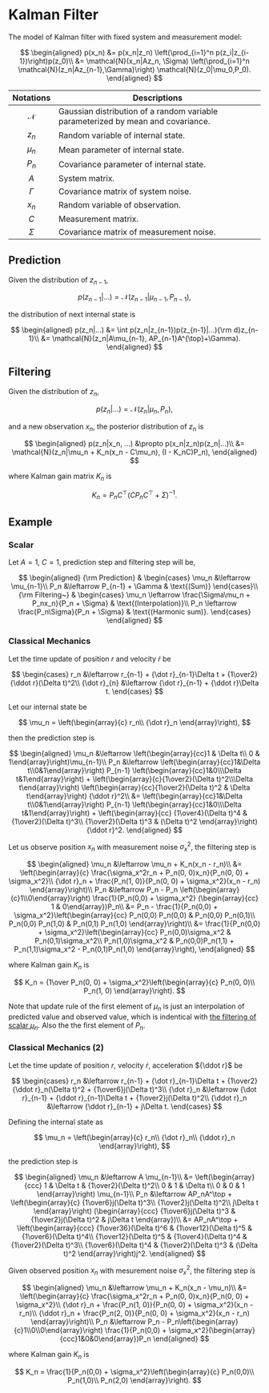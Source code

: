 # Kalman Filter

The model of Kalman filter with fixed system and measurement model:

$$
\begin{aligned}
p(x_n) &= p(x_n|z_n) \left(\prod_{i=1}^n p(z_i|z_{i-1})\right)p(z_0)\\
&= \mathcal{N}(x_n|Az_n, \Sigma)
    \left(\prod_{i=1}^n \mathcal{N}(z_n|Az_{n-1},\Gamma)\right)
    \mathcal{N}(z_0|\mu_0,P_0).
\end{aligned}
$$

|Notations   |Descriptions   |
|:-:|---|
|$\mathcal{N}$| Gaussian distribution of a random variable parameterized by mean and covariance.|
|$z_n$ | Random variable of internal state.  |
|$\mu_n$| Mean parameter of internal state.|
|$P_n$|Covariance parameter of internal state.|
|$A$| System matrix. |
|$\Gamma$|Covariance matrix of system noise.|
|$x_n$|Random variable of observation.|
|$C$|Measurement matrix.|
|$\Sigma$|Covariance matrix of measurement noise.|

## Prediction

Given the distribution of $z_{n-1}$,

$$
p(z_{n-1}|...) = \mathcal{N}(z_{n-1}|\mu_{n-1}, P_{n-1}),
$$

the distribution of next internal state is

$$
\begin{aligned}
p(z_n|...) &= \int p(z_n|z_{n-1})p(z_{n-1}|...){\rm d}z_{n-1}\\
&= \mathcal{N}(z_n|A\mu_{n-1}, AP_{n-1}A^{\top}+\Gamma).
\end{aligned}
$$

## Filtering

Given the distribution of $z_n$,

$$
p(z_n|...) = \mathcal{N}(z_n|\mu_n, P_n),
$$

and a new observation $x_n$, the posterior distribution of $z_n$ is

$$
\begin{aligned}
p(z_n|x_n, ...) &\propto p(x_n|z_n)p(z_n|...)\\
&= \mathcal{N}(z_n|\mu_n + K_n(x_n - C\mu_n), (I - K_nC)P_n),
\end{aligned}
$$

where Kalman gain matrix $K_n$ is

$$
K_n = P_nC^\top(CP_nC^\top + \Sigma)^{-1}.
$$

## Example

### Scalar

Let $A = 1$, $C=1$, prediction step and filtering step will be,

$$
\begin{aligned}
    {\rm Prediction} & \begin{cases}
        \mu_n &\leftarrow \mu_{n-1}\\
        P_n &\leftarrow P_{n-1} + \Gamma & \text{(Sum)}
    \end{cases}\\
    {\rm Filtering~} & \begin{cases}
        \mu_n \leftarrow \frac{\Sigma\mu_n + P_nx_n}{P_n + \Sigma} & \text{(Interpolation)}\\
        P_n \leftarrow \frac{P_n\Sigma}{P_n + \Sigma} & \text{(Harmonic sum)}.
    \end{cases}
\end{aligned}
$$

### Classical Mechanics

Let the time update of position $r$ and velocity ${\dot r}$ be

$$
\begin{cases}
    r_n &\leftarrow r_{n-1} + {\dot r}_{n-1}\Delta t + {1\over2}{\ddot r}(\Delta t)^2\\
    {\dot r}_{n} &\leftarrow {\dot r}_{n-1} + {\ddot r}\Delta t.
\end{cases}
$$

Let our internal state be

$$
\mu_n = \left(\begin{array}{c}
    r_n\\
    {\dot r}_n
\end{array}\right),
$$

then the prediction step is

$$
\begin{aligned}
\mu_n &\leftarrow \left(\begin{array}{cc}1 & \Delta t\\ 0 & 1\end{array}\right)\mu_{n-1}\\
P_n &\leftarrow \left(\begin{array}{cc}1&\Delta t\\0&1\end{array}\right)
    P_{n-1} \left(\begin{array}{cc}1&0\\\Delta t&1\end{array}\right)
    + \left(\begin{array}{c}{1\over2}(\Delta t)^2\\\Delta t\end{array}\right)
    \left(\begin{array}{cc}{1\over2}(\Delta t)^2 & \Delta t\end{array}\right)
    {\ddot r}^2\\
    &= \left(\begin{array}{cc}1&\Delta t\\0&1\end{array}\right)
    P_{n-1} \left(\begin{array}{cc}1&0\\\Delta t&1\end{array}\right)
    + \left(\begin{array}{cc}
        {1\over4}(\Delta t)^4 & {1\over2}(\Delta t)^3\\
        {1\over2}(\Delta t)^3 & (\Delta t)^2
    \end{array}\right) {\ddot r}^2.
\end{aligned}
$$

Let us observe position $x_n$ with measurement noise $\sigma_x^2$, the filtering step is

$$
\begin{aligned}
\mu_n &\leftarrow \mu_n + K_n(x_n - r_n)\\
    &= \left(\begin{array}{c}
    \frac{\sigma_x^2r_n + P_n(0, 0)x_n}{P_n(0, 0) + \sigma_x^2}\\
    {\dot r}_n + \frac{P_n(1, 0)}{P_n(0, 0) + \sigma_x^2}(x_n - r_n)
    \end{array}\right)\\
P_n &\leftarrow P_n
    - P_n \left(\begin{array}{c}1\\0\end{array}\right)
    \frac{1}{P_n(0,0) + \sigma_x^2}
    (\begin{array}{cc} 1 & 0\end{array})P_n\\
    &= P_n - \frac{1}{P_n(0,0) + \sigma_x^2}\left(\begin{array}{cc}
        P_n(0,0) P_n(0,0) & P_n(0,0) P_n(0,1)\\
        P_n(0,0) P_n(1,0) & P_n(0,1) P_n(1,0)
    \end{array}\right)\\
    &= \frac{1}{P_n(0,0) + \sigma_x^2}\left(\begin{array}{cc}
        P_n(0,0)\sigma_x^2 & P_n(0,1)\sigma_x^2\\
        P_n(1,0)\sigma_x^2 & P_n(0,0)P_n(1,1) + P_n(1,1)\sigma_x^2 - P_n(0,1)P_n(1,0)
    \end{array}\right),
\end{aligned}
$$

where Kalman gain $K_n$ is

$$
K_n = {1\over P_n(0, 0) + \sigma_x^2}\left(\begin{array}{c}
    P_n(0, 0)\\
    P_n(1, 0)
\end{array}\right).
$$

Note that update rule of the first element of $\mu_n$ is just an interpolation of predicted value and observed value, which is indentical with [the filtering of scalar $\mu_n$](kalman.md#Scalar). Also the the first element of $P_n$.

### Classical Mechanics (2)

Let the time update of position $r$, velocity ${\dot r}$, acceleration ${\ddot r}$ be

$$
\begin{cases}
    r_n &\leftarrow r_{n-1} + {\dot r}_{n-1}\Delta t + {1\over2}{\ddot r}_n(\Delta t)^2 + {1\over6}j(\Delta t)^3\\
    {\dot r}_n &\leftarrow {\dot r}_{n-1} + {\ddot r}_{n-1}\Delta t + {1\over2}j(\Delta t)^2\\
    {\ddot r}_n &\leftarrow {\ddot r}_{n-1} + j\Delta t.
\end{cases}
$$

Defining the internal state as

$$
\mu_n = \left(\begin{array}{c}
    r_n\\
    {\dot r}_n\\
    {\ddot r}_n
\end{array}\right),
$$

the prediction step is

$$
\begin{aligned}
    \mu_n &\leftarrow A \mu_{n-1}\\
    &= \left(\begin{array}{ccc}
        1 & \Delta t & {1\over2}(\Delta t)^2\\
        0 & 1 & \Delta t\\
        0 & 0 & 1
    \end{array}\right) \mu_{n-1}\\
    P_n &\leftarrow AP_nA^\top + \left(\begin{array}{c}
        {1\over6}j(\Delta t)^3\\
        {1\over2}j(\Delta t)^2\\
        j\Delta t
    \end{array}\right)
    (\begin{array}{ccc}
        {1\over6}j(\Delta t)^3
        & {1\over2}j(\Delta t)^2
        & j\Delta t
    \end{array})\\
    &= AP_nA^\top + \left(\begin{array}{ccc}
        {1\over36}(\Delta t)^6 & {1\over12}(\Delta t)^5 & {1\over6}(\Delta t)^4\\
        {1\over12}(\Delta t)^5 & {1\over4}(\Delta t)^4 & {1\over2}(\Delta t)^3\\
        {1\over6}(\Delta t)^4 & {1\over2}(\Delta t)^3 & (\Delta t)^2
    \end{array}\right)j^2.
\end{aligned}
$$

Given observed position $x_n$ with mesurement noise $\sigma_x^2$, the filtering step is

$$
\begin{aligned}
    \mu_n &\leftarrow \mu_n + K_n(x_n - \mu_n)\\
    &= \left(\begin{array}{c}
    \frac{\sigma_x^2r_n + P_n(0, 0)x_n}{P_n(0, 0) + \sigma_x^2}\\
    {\dot r}_n + \frac{P_n(1, 0)}{P_n(0, 0) + \sigma_x^2}(x_n - r_n)\\
    {\ddot r}_n + \frac{P_n(2, 0)}{P_n(0, 0) + \sigma_x^2}(x_n - r_n)
    \end{array}\right)\\
    P_n &\leftarrow P_n - P_n\left(\begin{array}{c}1\\0\\0\end{array}\right)
        \frac{1}{P_n(0,0) + \sigma_x^2}(\begin{array}{ccc}1&0&0\end{array})P_n
\end{aligned}
$$

where Kalman gain $K_n$ is

$$
K_n = \frac{1}{P_n(0,0) + \sigma_x^2}\left(\begin{array}{c}
    P_n(0,0)\\
    P_n(1,0)\\
    P_n(2,0)
\end{array}\right).
$$
